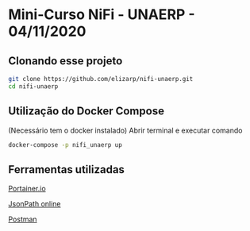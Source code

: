 # Mini-Curso NiFi - UNAERP - 04/11/2020

## Clonando esse projeto

```bash
git clone https://github.com/elizarp/nifi-unaerp.git
cd nifi-unaerp
```

## Utilização do Docker Compose

(Necessário tem o docker instalado)
Abrir terminal e executar comando

```bash
docker-compose -p nifi_unaerp up
```

## Ferramentas utilizadas

[Portainer.io](https://portainer.io)

[JsonPath online](https://jsonpath.herokuapp.com/)

[Postman](https://www.postman.com/downloads/)
